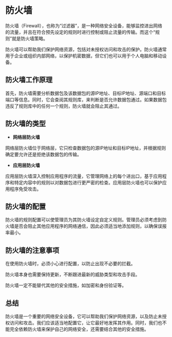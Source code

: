 # 防火墙
防火墙（Firewall），也称为“过滤器”，是一种网络安全设备，能够监控进出网络的流量，并且在符合预先设定的规则时进行控制或阻止流量的传输。而这个“规则”就是防火墙策略。

防火墙可以帮助我们保护网络资源，包括对未授权访问和攻击的保护。防火墙通常用于企业或组织内部网络，以保护机密数据，但它们也可以用于个人电脑和移动设备。

## 防火墙工作原理
首先，防火墙需要分析数据包及该数据包的源IP地址、目标IP地址、源端口和目标端口等信息。同时，它会查阅其规则库，来判断是否允许数据包通过。如果数据包违反了规则库中的任何一个规则，防火墙就会阻止其通过。

## 防火墙的类型
+ **网络层防火墙**

网络层防火墙位于网络层，它只检查数据包的源IP地址和目标IP地址，并根据规则确定要允许还是拒绝该数据包的传输。

+ **应用层防火墙**

应用层防火墙深入控制应用程序的流量，它管理网络上的每个进出口，基于应用程序和特定内容中的规则以对数据包进行更严密的检查。应用层防火墙也可以保护应用程序免受攻击。

## 防火墙的配置
防火墙的规则配置可以使管理员为其防火墙设定自定义规则。管理员必须考虑到防火墙是否会阻止其他应用程序的网络通信，因此必须适当地添加规则，以确保误报率最小。

## 防火墙的注意事项
在使用防火墙时，必须小心进行配置，以防止出现不必要的拦截。

防火墙本身也需要保持更新，不断跟进最新的威胁类型和攻击手段。

防火墙一定不能替代其他的安全措施，如加密和身份验证等。

## 总结
防火墙是一个重要的网络安全设备，它可以帮助我们保护网络资源，以及防止未授权访问和攻击。我们应该适当地配置它，让它最好地发挥其作用。同时，我们也不能完全依赖防火墙来保护自己的网络安全，还需要结合其他的安全措施。